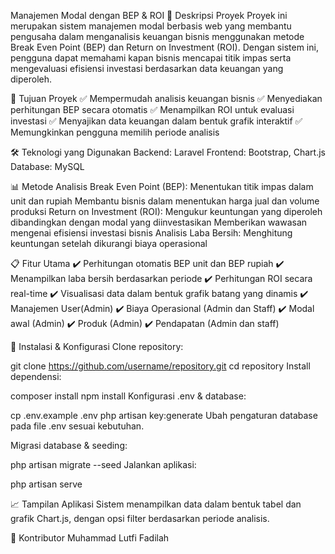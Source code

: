 Manajemen Modal dengan BEP & ROI
📌 Deskripsi Proyek
Proyek ini merupakan sistem manajemen modal berbasis web yang membantu pengusaha dalam menganalisis keuangan bisnis menggunakan metode Break Even Point (BEP) dan Return on Investment (ROI). Dengan sistem ini, pengguna dapat memahami kapan bisnis mencapai titik impas serta mengevaluasi efisiensi investasi berdasarkan data keuangan yang diperoleh.

🎯 Tujuan Proyek
✅ Mempermudah analisis keuangan bisnis
✅ Menyediakan perhitungan BEP secara otomatis
✅ Menampilkan ROI untuk evaluasi investasi
✅ Menyajikan data keuangan dalam bentuk grafik interaktif
✅ Memungkinkan pengguna memilih periode analisis

🛠️ Teknologi yang Digunakan
Backend: Laravel
Frontend: Bootstrap, Chart.js
Database: MySQL

📊 Metode Analisis
Break Even Point (BEP):
Menentukan titik impas dalam unit dan rupiah
Membantu bisnis dalam menentukan harga jual dan volume produksi
Return on Investment (ROI):
Mengukur keuntungan yang diperoleh dibandingkan dengan modal yang diinvestasikan
Memberikan wawasan mengenai efisiensi investasi bisnis
Analisis Laba Bersih:
Menghitung keuntungan setelah dikurangi biaya operasional

📋 Fitur Utama
✔️ Perhitungan otomatis BEP unit dan BEP rupiah
✔️ Menampilkan laba bersih berdasarkan periode
✔️ Perhitungan ROI secara real-time
✔️ Visualisasi data dalam bentuk grafik batang yang dinamis
✔️ Manajemen User(Admin)
✔️ Biaya Operasional (Admin dan Staff)
✔️ Modal awal (Admin)
✔️ Produk (Admin)
✔️ Pendapatan (Admin dan staff)

📂 Instalasi & Konfigurasi
Clone repository:

git clone https://github.com/username/repository.git
cd repository
Install dependensi:


composer install
npm install
Konfigurasi .env & database:


cp .env.example .env
php artisan key:generate
Ubah pengaturan database pada file .env sesuai kebutuhan.

Migrasi database & seeding:


php artisan migrate --seed
Jalankan aplikasi:


php artisan serve

📈 Tampilan Aplikasi
Sistem menampilkan data dalam bentuk tabel dan grafik Chart.js, dengan opsi filter berdasarkan periode analisis.

📢 Kontributor
Muhammad Lutfi Fadilah
